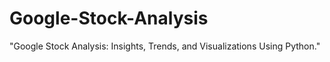 # Google-Stock-Analysis
"Google Stock Analysis: Insights, Trends, and Visualizations Using Python."
